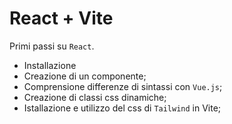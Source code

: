 # React + Vite

Primi passi su `React`.

- Installazione
- Creazione di un componente;
- Comprensione differenze di sintassi con `Vue.js`;
- Creazione di classi css dinamiche;
- Istallazione e utilizzo del css di `Tailwind` in Vite;